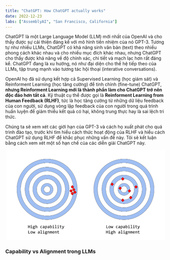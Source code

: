 ```yaml
---
title: "ChatGPT: How ChatGPT actually works"
date: 2022-12-23
labs: ["AssemblyAI", "San Francisco, California"]
---
```


ChatGPT là một Large Language Model (LLM) mới nhất của OpenAI và cho thấy được sự cải thiện đáng kể với mô hình tiền 
nhiệm của nó GPT-3. Tương tự như nhiều LLMs, ChatGPT có khả năng sinh văn bản (text) theo nhiều phong cách khác nhau và 
cho nhiều mục đích khác nhau, nhưng ChatGPT cho thấy được khả năng về độ chính xác, chi tiết và mạch lạc hơn rất đáng kể.
ChatGPT đang là xu hướng, nó như đại diện cho thế hệ tiếp theo của LLMs, tập trung mạnh vào tương tác hội thoại 
(interative conversations).

OpenAI họ đã sử dụng kết hợp cả Supervised Learning (học giám sát) và Reinforment Learning (học tăng cường) để tinh 
chỉnh (fine-tune) ChatGPT, **nhưng Reinforment Learning mới là thành phần làm cho ChatGPT trở nên độc đáo hơn tất cả**. 
Kỹ thuật cụ thể được gọi là **Reinforment Learning from Human Feedback (RLHF)**, tức là học tăng cường từ những dữ liệu 
feedback của con người, sử dụng vòng lặp feedback của con người trong quá trình huấn luyện để giảm thiểu kết quả có hại, 
không trung thực hay là sai lệch tri thức.

Chúng ta sẽ xem xét các giới hạn của GPT-3 và cách họ xuất phát cho quá trình đào tạo, trước khi tìm hiểu cách thức 
hoạt động của RLHF và hiểu cách ChatGPT sử dụng RLHF để khắc phục những vấn đề này. Tôi sẽ kết luận bằng cách xem xét 
một số hạn chế của các diễn giải ChatGPT này.

<div align="center">
    <img src="media/ChatGPT/image0.png" width=500>
</div>

### Capability vs Alignment trong LLMs



